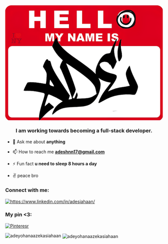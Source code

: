 <h1 align="center"></h1>

<img align="center" alt="ade" width="600px" src="https://github.com/AdeYohanaAzekaSiahaan/AdeYohanaAzekaSiahaan/blob/main/Ade%20(1).png">



<h3 align="center">I am working towards becoming a full-stack developer.</h3>

- 💬 Ask me about **anything**

- 📫 How to reach me **adeshnn17@gmail.com**

- ⚡ Fun fact **u need to sleep 8 hours a day**

- ✌️ peace bro

<h3 align="left">Connect with me:</h3>
<p align="left">
<a href="https://linkedin.com/in/https://www.linkedin.com/in/adesiahaan/" target="blank"><img align="center" src="https://raw.githubusercontent.com/rahuldkjain/github-profile-readme-generator/master/src/images/icons/Social/linked-in-alt.svg" alt="https://www.linkedin.com/in/adesiahaan/" height="30" width="40" /></a>
</p>

<h3 align="left">My pin <3:</h3>
<p align="left">
<a href="https://pin.it/4k2GSSbVP" target="blank"><img align="center" src="https://pngimg.com/uploads/pinterest/pinterest_PNG66.png" alt="Pinteresr" height="30" width="40" /></a>
</p>

<p><i class="fa-brands fa-pinterest"></i><img align="left" src="https://github-readme-stats.vercel.app/api/top-langs?username=adeyohanaazekasiahaan&show_icons=true&locale=en&layout=compact" alt="adeyohanaazekasiahaan" /></p>

<p>&nbsp;<img align="center" src="https://github-readme-stats.vercel.app/api?username=adeyohanaazekasiahaan&show_icons=true&locale=en" alt="adeyohanaazekasiahaan" /></p>


